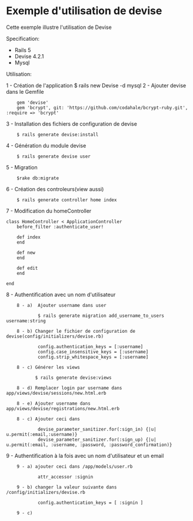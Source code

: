# Exemple d'utilisation de devise

Cette exemple illustre l'utilisation de Devise

Specification:

* Rails 5
* Devise 4.2.1
* Mysql

Utilisation:

1 - Création de l'application 
        $ rails new Devise -d mysql
2 - Ajouter devise dans le Gemfile

        gem 'devise'
        gem 'bcrypt', git: 'https://github.com/codahale/bcrypt-ruby.git', :require => 'bcrypt'

3 - Installation des fichiers de configuration de devise

        $ rails generate devise:install

4 - Génération du module devise

        $ rails generate devise user

5 - Migration

        $rake db:migrate

6 - Création des controleurs(view aussi)

        $ rails generate controller home index

7 - Modification du homeController

    class HomeController < ApplicationController
        before_filter :authenticate_user!

        def index
        end

        def new
        end

        def edit
        end

    end
8 - Authentification avec un nom d'utilisateur

        8 - a)  Ajouter username dans user

                $ rails generate migration add_username_to_users username:string

        8 - b) Changer le fichier de configuration de devise(config/initializers/devise.rb)

                config.authentication_keys = [:username]
                config.case_insensitive_keys = [:username]
                config.strip_whitespace_keys = [:username]

        8 - c) Générer les views

               $ rails generate devise:views

        8 - d) Remplacer login par username dans app/views/devise/sessions/new.html.erb

        8 - e) Ajouter username dans app/views/devise/registrations/new.html.erb

        8 - c) Ajouter ceci dans 

                devise_parameter_sanitizer.for(:sign_in) {|u| u.permit(:email,:username)}
                devise_parameter_sanitizer.for(:sign_up) {|u| u.permit(:email, :username, :password, :password_confirmation)}

9 - Authentification à la fois avec un nom d'utilisateur et un email

        9 - a) ajouter ceci dans /app/models/user.rb

                attr_accessor :signin

        9 - b) changer la valeur suivante dans /config/initializers/devise.rb

                config.authentication_keys = [ :signin ]
                
        9 - c) 


